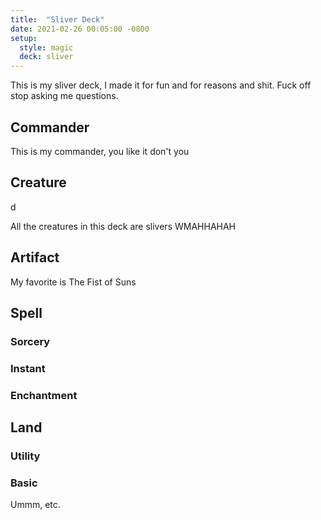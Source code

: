 ```yaml
---
title:  "Sliver Deck"
date: 2021-02-26 00:05:00 -0800
setup:
  style: magic
  deck: sliver
---
```


This is my sliver deck, I made it for fun and for reasons and shit. Fuck off stop asking me questions.

## Commander

This is my commander, you like it don't you

## Creature

d

All the creatures in this deck are slivers WMAHHAHAH

## Artifact

My favorite is The Fist of Suns

## Spell

### Sorcery

### Instant

### Enchantment

## Land

### Utility

### Basic

Ummm, etc.
